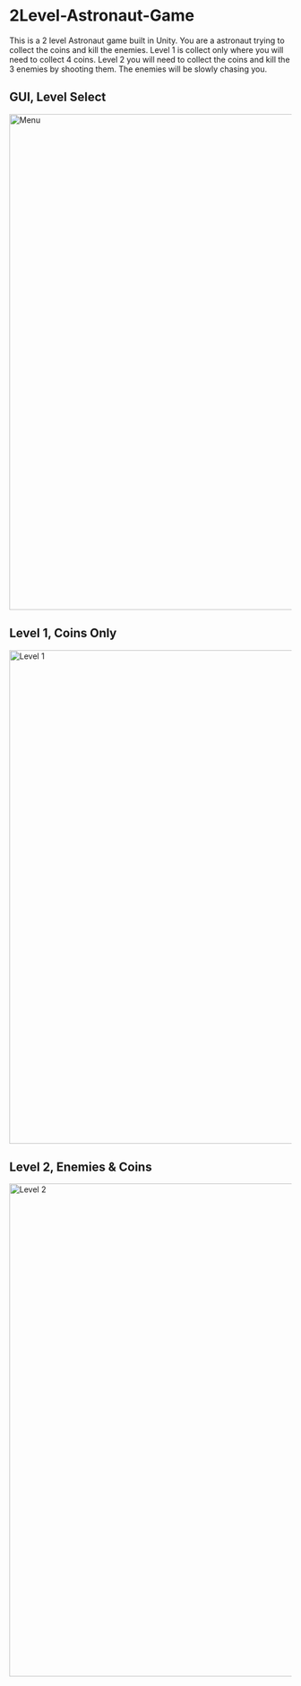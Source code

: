 # 2Level-Astronaut-Game
This is a 2 level Astronaut game built in Unity.  You are a astronaut trying to collect the coins and kill the enemies.  Level 1 is collect only where you will need to collect 4 coins.  Level 2 you will need to collect the coins and kill the 3 enemies by shooting them. The enemies will be slowly chasing you.

## GUI, Level Select
<img width="885" alt="Menu" src="https://user-images.githubusercontent.com/71845592/98401452-91114a00-201a-11eb-989d-17d68542e437.png">

## Level 1, Coins Only
<img width="881" alt="Level 1" src="https://user-images.githubusercontent.com/71845592/98401533-ae461880-201a-11eb-80a3-54d85fd007a3.png">

## Level 2, Enemies & Coins
<img width="880" alt="Level 2" src="https://user-images.githubusercontent.com/71845592/98401582-c6b63300-201a-11eb-828f-12561fb0543e.png">
